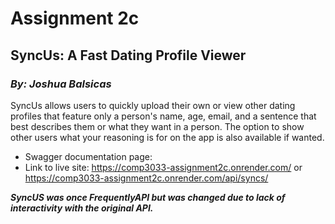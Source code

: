 # Assignment 2c
## SyncUs: A Fast Dating Profile Viewer
### _By: Joshua Balsicas_

SyncUs allows users to quickly upload their own or view other dating profiles that feature only a person's name, age, email, and a sentence that best describes them or what they want in a person. The option to show other users what your reasoning is for on the app is also available if wanted.

- Swagger documentation page:
- Link to live site: https://comp3033-assignment2c.onrender.com/ or https://comp3033-assignment2c.onrender.com/api/syncs/

___SyncUS was once FrequentlyAPI but was changed due to lack of interactivity with the original API.___
